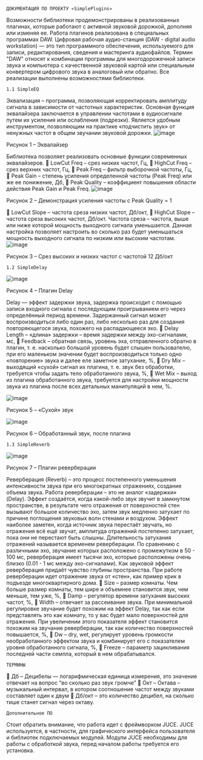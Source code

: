 	ДОКУМЕНТАЦИЯ ПО ПРОЕКТУ «SimplePlugins»
Возможности библиотеки продемонстрированы в реализованных плагинах, которые работают с активной звуковой дорожкой, дополняя или изменяя ее.
Работа плагинов реализована в специальных программах DAW. Цифровая рабочая аудио-станция (DAW - digital audio workstation) — это тип программного обеспечения, используемого для записи, редактирования, сведения и мастеринга аудиофайлов. Термин "DAW" относят к комбинации программы для многодорожечной записи звука и компьютера с качественной звуковой картой или специальным конвертером цифрового звука в аналоговый или обратно.
Все реализации выполнены возможностями библиотеки.
	
	1.1 SimpleEQ

Эквализация – программа, позволяющая корректировать амплитуду сигнала в зависимости от частотных характеристик. Основная функция эквалайзера заключается в управлении частотами в аудиосигнале путем их усиления или ослабления (подрезки).
Является удобным инструментом, позволяющим на практике «подчистить звук» от ненужных частот в общем звучании звуковой дорожки.
![image](https://user-images.githubusercontent.com/48210690/167074276-1ef357f3-d7b7-42c3-ab55-6ed6a81d463d.png)

Рисунок 1 – Эквалайзер

Библиотека позволяет реализовать основные функции современных эквалайзеров. 
	LowCut Freq – срез низких частот, Гц,
	HighCut Freq – срез верхних частот, Гц,
	Peak Freq – фильтр выборочной частоты, Гц,
	Peak Gain – степень усиления определенной частоты (Peak Freq) или же ее понижение, Дб,
	Peak Quality – коэффициент повышения области действия Peak Gain и Peak Freq.
![image](https://user-images.githubusercontent.com/48210690/167074292-299597b0-10ab-4f07-84fb-c79968853b37.png)

Рисунок 2 – Демонстрация усиления частоты с Peak Quality = 1

	LowCut Slope – частота среза низких частот, Дб/окт,
	HighCut Slope – частота среза высоких частот, Дб/окт.
Частота среза – частота, выше или ниже которой мощность выходного сигнала уменьшается.
Данная настройка позволяет настроить во сколько раз будет уменьшаться мощность выходного сигнала по низким или высоким частотам.
![image](https://user-images.githubusercontent.com/48210690/167074307-ca3af934-fbbb-4614-88ed-e6202102631e.png)


Рисунок 3 – Срез высоких и низких частот с частотой 12 Дб/окт

	1.2 SimpleDelay
![image](https://user-images.githubusercontent.com/48210690/167074337-a39b9b24-0386-4c4f-9a50-c8468ca97972.png)

Рисунок 4 – Плагин Delay

Delay — эффект задержки звука, задержка происходит с помощью записи входного сигнала с последующим проигрыванием его через определённый период времени. Задержанный сигнал может воспроизводиться либо один раз, либо несколько раз для создания повторяющегося звука, похожего на распадающееся эхо.
	Delay Length – «длина» задержки – время задержки между эхо-сигналами, мс,
	Feedback – обратная связь, уровень эха, отправленного обратно в плагин, т. е. насколько большой уровень будет слышен пользователю, при его маленьком значении будет воспроизводиться только одно «повторение» звука и далее еле заметное затухание, %,
	Dry Mix – выходящий «сухой» сигнал их плагина, т. е. звук без обработки, требуется чтобы задать тело обработанного звука, %,
	Wet Mix – выход из плагина обработанного звука, требуется для настройки мощности звука из плагина после всех детальных манипуляций в нем, %.

![image](https://user-images.githubusercontent.com/48210690/167074350-6e398f29-95f2-488d-8dbe-23827e5623ec.png)

Рисунок 5 – «Сухой» звук

![image](https://user-images.githubusercontent.com/48210690/167074359-dbdabf98-3018-482d-a7af-d630608b8d64.png)

Рисунок 6 – Обработанный звук, после плагина

	1.3 SimpleReverb
![image](https://user-images.githubusercontent.com/48210690/167074388-92311a60-8520-40bc-8857-b566ab54fc42.png)

Рисунок 7 – Плагин реверберации

Реверберация (Reverb) – это процесс постепенного уменьшения интенсивности звука при его многократных отражениях, создание объема звука. Работа реверберации – это не аналог «задержки» (Delay). Эффект создаётся, когда какой-либо звук звучит в замкнутом пространстве, в результате чего отражения от поверхностей стен вызывают большое количество эхо, затем звук медленно затухает по причине поглощения звуковых волн стенами и воздухом. Эффект наиболее заметен, когда источник звука перестаёт звучать, но отражения всё ещё звучат, амплитуда отражений постепенно затухает, пока они не перестают быть слышны. Длительность затухания отражений называется временем реверберации. 
По сравнению с различными эхо, звучание которых расположено с промежутком в 50 - 100 мс, реверберация имеет тысячи эхо, которые расположены очень близко (0.01 - 1 мс между эхо-сигналами). Как звуковой эффект реверберация придаёт чувство глубины пространства. При работе реверберации идет отражение звука от «стен», как пример крик в подъезде многоквартирного дома.
	Size – размер комнаты. Чем больше размер комнаты, тем шире и объемнее становится звук, чем меньше, тем уже, %,
	Damp – регулятор времени затухания высоких частот, %,
	Width – отвечает за рассеивание звука. При минимальной регулировке звучание будет похожим на эффект Delay, так как если представлять это как комнату, то у вас будет мало поверхностей для отражения. При увеличении этого показателя эффект становится похожим на звучание реверберации, так как количество поверхностей повышается, %,
	Dw – dry, wet, регулирует уровень громкости необработанного эффектом звука и комбинирует его с показателем уровня обработанного сигнала, %,
	Freeze – параметр зацикливания последней части семпла, который в нем обрабатывался. 

	ТЕРМИНЫ
	Дб – Децибелы — логарифмическая единица измерения, это значение отвечает на вопрос “во сколько раз звук громче”
	Окт – Октава – музыкальный интервал, в котором соотношение частот между звуками составляет один к двум
	Дб/окт – это количество децибел, на сколько тише станет сигнал через октаву.

	Дополнительное ПО
Стоит обратить внимание, что работа идет с фреймворком JUCE. JUCE используется, в частности, для графического интерфейса пользователя и библиотек подключаемых модулей. Модули JUCE необходимы для работы с обработкой звука, перед началом работы требуется его установка.
